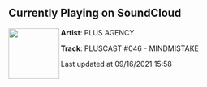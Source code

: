 ## Currently Playing on SoundCloud

[<img align="left" width="100" src="https://i1.sndcdn.com/artworks-LvUicbzAPxQIhrXU-KFVzEg-t500x500.jpg">](https://soundcloud.com/plusagency/mindmistake)

**Artist**: PLUS AGENCY 

**Track**: PLUSCAST #046 - MINDMISTAKE

Last updated at 09/16/2021 15:58
